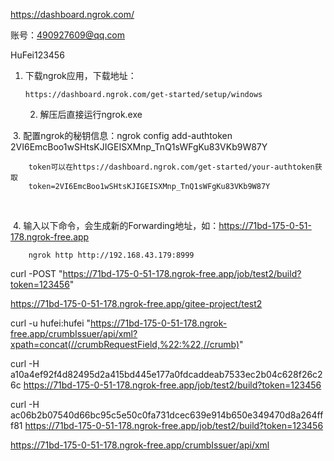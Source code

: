 

https://dashboard.ngrok.com/

账号：490927609@qq.com

HuFei123456







1. 下载ngrok应用，下载地址：

   ```
   https://dashboard.ngrok.com/get-started/setup/windows
   ```

   

	2. 解压后直接运行ngrok.exe



​	3. 配置ngrok的秘钥信息：ngrok config add-authtoken 2VI6EmcBoo1wSHtsKJIGEISXMnp_TnQ1sWFgKu83VKb9W87Y	

```
	token可以在https://dashboard.ngrok.com/get-started/your-authtoken获取
	token=2VI6EmcBoo1wSHtsKJIGEISXMnp_TnQ1sWFgKu83VKb9W87Y
```

​	

​	4. 输入以下命令，会生成新的Forwarding地址，如：https://71bd-175-0-51-178.ngrok-free.app

```
	ngrok http http://192.168.43.179:8999
```









curl -POST "https://71bd-175-0-51-178.ngrok-free.app/job/test2/build?token=123456"



https://71bd-175-0-51-178.ngrok-free.app/gitee-project/test2



curl  -u hufei:hufei "https://71bd-175-0-51-178.ngrok-free.app/crumbIssuer/api/xml?xpath=concat(//crumbRequestField,%22:%22,//crumb)"

curl  -H a10a4ef92f4d82495d2a415bd445e177a0fdcaddeab7533ec2b04c628f26c26c https://71bd-175-0-51-178.ngrok-free.app/job/test2/build?token=123456



curl  -H ac06b2b07540d66bc95c5e50c0fa731dcec639e914b650e349470d8a264fff81 https://71bd-175-0-51-178.ngrok-free.app/job/test2/build?token=123456

https://71bd-175-0-51-178.ngrok-free.app/crumbIssuer/api/xml